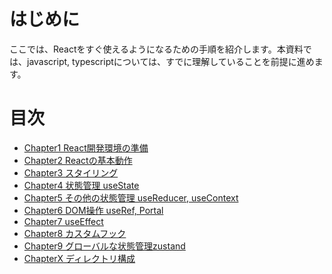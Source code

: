 # はじめに

ここでは、Reactをすぐ使えるようになるための手順を紹介します。本資料では、javascript, typescriptについては、すでに理解していることを前提に進めます。

# 目次

- [Chapter1 React開発環境の準備](./chapters/chapter1.md)
- [Chapter2 Reactの基本動作](./chapters/chapter2.md)
- [Chapter3 スタイリング](./chapters/chapter3.md)
- [Chapter4 状態管理 useState](./chapters/chapter4.md)
- [Chapter5 その他の状態管理 useReducer, useContext]()
- [Chapter6 DOM操作 useRef, Portal]()
- [Chapter7 useEffect]()
- [Chapter8 カスタムフック]()
- [Chapter9 グローバルな状態管理zustand]()
- [ChapterX ディレクトリ構成]()